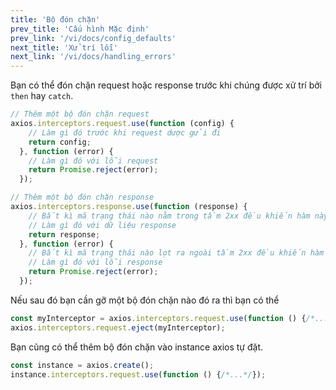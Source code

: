 ```yaml
---
title: 'Bộ đón chặn'
prev_title: 'Cấu hình Mặc định'
prev_link: '/vi/docs/config_defaults'
next_title: 'Xử trí lỗi'
next_link: '/vi/docs/handling_errors'
---
```


Bạn có thể đón chặn request hoặc response trước khi chúng được xử trí bởi `then` hay `catch`.

```js
// Thêm một bộ đón chặn request
axios.interceptors.request.use(function (config) {
    // Làm gì đó trước khi request dược gửi đi
    return config;
  }, function (error) {
    // Làm gì đó với lỗi request
    return Promise.reject(error);
  });

// Thêm một bộ đón chặn response
axios.interceptors.response.use(function (response) {
    // Bất kì mã trạng thái nào nằm trong tầm 2xx đều khiến hàm này được trigger
    // Làm gì đó với dữ liệu response
    return response;
  }, function (error) {
    // Bất kì mã trạng thái nào lọt ra ngoài tầm 2xx đều khiến hàm này được trigger\
    // Làm gì đó với lỗi response
    return Promise.reject(error);
  });
```

Nếu sau đó bạn cần gỡ một bộ đón chặn nào đó ra thì bạn có thể

```js
const myInterceptor = axios.interceptors.request.use(function () {/*...*/});
axios.interceptors.request.eject(myInterceptor);
```

Bạn cũng có thể thêm bộ đón chặn vào instance axios tự đặt.

```js
const instance = axios.create();
instance.interceptors.request.use(function () {/*...*/});
```